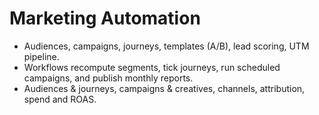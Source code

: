 # Marketing Automation
- Audiences, campaigns, journeys, templates (A/B), lead scoring, UTM pipeline.
- Workflows recompute segments, tick journeys, run scheduled campaigns, and publish monthly reports.
- Audiences & journeys, campaigns & creatives, channels, attribution, spend and ROAS.
